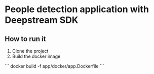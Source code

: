 # People detection application with Deepstream SDK

## How to run it
1. Clone the project
2. Build the docker image

´´´
docker build -f app/docker/app.Dockerfile
´´´